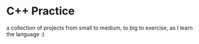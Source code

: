 # C++ Practice
a collection of projects from small to medium, to big to exercise, as I learn the language :)
